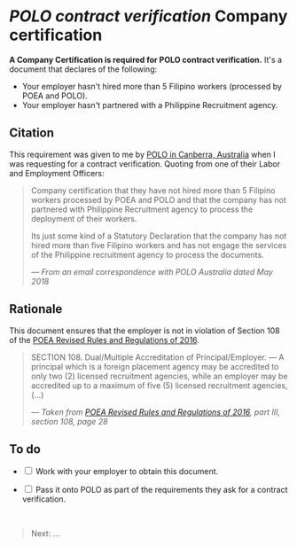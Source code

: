 # _POLO contract verification_ Company certification

**A Company Certification is required for POLO contract verification.** It's a document that declares of the following:

- Your employer hasn't hired more than 5 Filipino workers (processed by POEA and POLO).
- Your employer hasn't partnered with a Philippine Recruitment agency.

## Citation

This requirement was given to me by [POLO in Canberra, Australia](polo_verification.md) when I was requesting for a contract verification. Quoting from one of their Labor and Employment Officers:

> Company certification that they have not hired more than 5 Filipino workers processed by POEA and POLO and that the company has not partnered with Philippine Recruitment agency to process the deployment of their workers.
>
> Its just some kind of a Statutory Declaration that the company has not hired more than five Filipino workers and has not engage the services of the Philippine recruitment agency to process the documents.
>
> *&mdash; From an email correspondence with POLO Australia dated May 2018*

## Rationale

This document ensures that the employer is not in violation of Section 108 of the [POEA Revised Rules and Regulations of 2016](./revised_poea_rules_of_2016.md).

> SECTION 108. Dual/Multiple Accreditation of Principal/Employer. — A principal which is a foreign placement agency may be accredited to only two (2) licensed recruitment agencies, while an employer
may be accredited up to a maximum of five (5) licensed recruitment agencies, (...)
>
> *&mdash; Taken from [POEA Revised Rules and Regulations of 2016](./revised_poea_rules_of_2016.md), part III, section 108, page 28*

## To do

- <input type='checkbox'> Work with your employer to obtain this document.

- <input type='checkbox'> Pass it onto POLO as part of the requirements they ask for a contract verification.

<br>

> Next: ...
